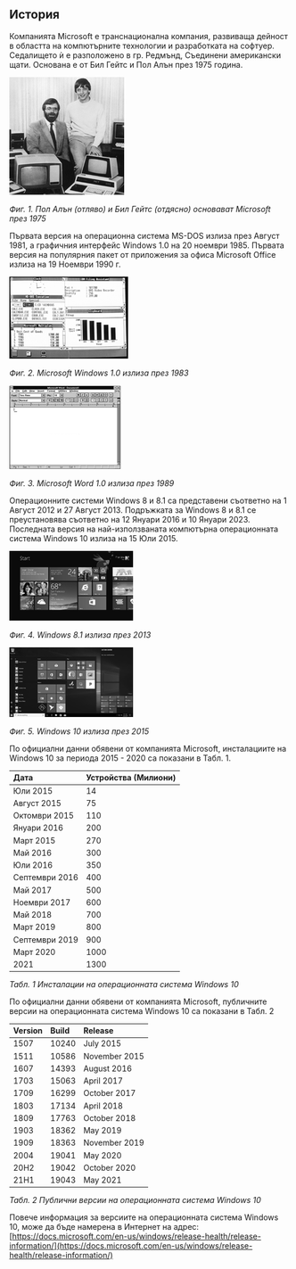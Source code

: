 ## История

Компанията Microsoft е транснационална компания, развиваща дейност в областта на компютърните технологии и разработката на софтуер. Седалището ѝ е разположено в гр. Редмънд, Съединени американски щати. Основана е от Бил Гейтс и Пол Алън през 1975 година.

![](/chapter1/01.png)

_Фиг. 1. Пол Алън \(отляво\) и Бил Гейтс \(отдясно\) основават Microsoft през 1975_

Първата версия на операционна система MS-DOS излиза през Август 1981, а графичния интерфейс Windows 1.0 на 20 ноември 1985. Първата версия на популярния пакет от приложения за офиса Microsoft Office излиза на 19 Ноември 1990 г.

![](/chapter1/02.png)

_Фиг. 2. Microsoft Windows 1.0 излиза през 1983_

![](/chapter1/03.png)

_Фиг. 3. Microsoft Word 1.0 излиза през 1989_

Операционните системи Windows 8 и 8.1 са представени съответно на 1 Август 2012 и 27 Август 2013. Подръжката за Windows 8 и 8.1 се преустановява съответно на 12 Януари 2016 и 10 Януари 2023. Последната версия на най-използваната компютърна операционната система Windows 10 излиза на 15 Юли 2015.

![](/chapter1/04.png)

_Фиг. 4. Windows 8.1 излиза през 2013_

![](/chapter1/05.png)

_Фиг. 5. Windows 10 излиза през 2015_

По официални данни обявени от компанията Microsoft, инсталациите на Windows 10 за периода 2015 - 2020 са показани в Табл. 1.

| **Дата** | **Устройства \(Милиони\)** |
| :--- | :--- |
| Юли 2015 | 14 |
| Август 2015 | 75 |
| Октомври 2015 | 110 |
| Януари 2016 | 200 |
| Март 2015 | 270 |
| Май 2016 | 300 |
| Юли 2016 | 350 |
| Септември 2016 | 400 |
| Май 2017 | 500 |
| Ноември 2017 | 600 |
| Май 2018 | 700 |
| Март 2019 | 800 |
| Септември 2019 | 900 |
| Март 2020 | 1000 |
| 2021 | 1300 |

_Табл. 1 Инсталации на операционната система Windows 10_

По официални данни обявени от компанията Microsoft, публичните версии на операционната система Windows 10 са показани в Табл. 2

| **Version** | **Build** | **Release** |
| :--- | :--- | :--- |
| 1507 | 10240 | July 2015 |
| 1511 | 10586 | November 2015 |
| 1607 | 14393 | August 2016 |
| 1703 | 15063 | April 2017 |
| 1709 | 16299 | October 2017 |
| 1803 | 17134 | April 2018 |
| 1809 | 17763 | October 2018  |
| 1903 | 18362 | May 2019  |
| 1909 | 18363 | November 2019  |
| 2004 | 19041 | May 2020  |
| 20H2 | 19042 | October 2020  |
| 21H1 | 19043 | May 2021  |

_Табл. 2 Публични версии на операционната система Windows 10_

Повече информация за версиите на операционната система Windows 10, може да бъде намерена в Интернет на адрес: 
[https://docs.microsoft.com/en-us/windows/release-health/release-information/](https://docs.microsoft.com/en-us/windows/release-health/release-information/)
